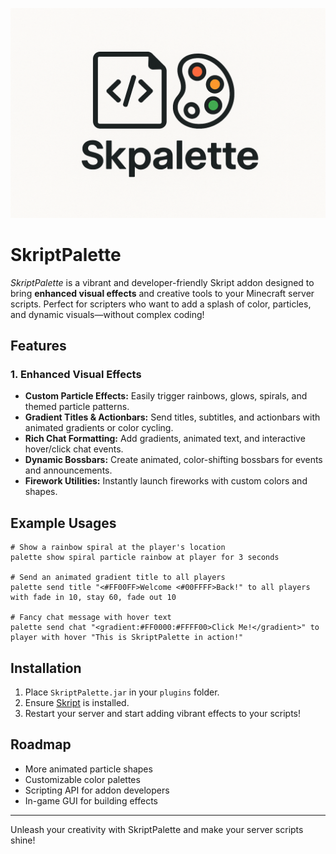 ![Skpalette Logo](./Skpalette-logo.png)



# SkriptPalette

_SkriptPalette_ is a vibrant and developer-friendly Skript addon designed to bring **enhanced visual effects** and creative tools to your Minecraft server scripts. Perfect for scripters who want to add a splash of color, particles, and dynamic visuals—without complex coding!

## Features

### 1. Enhanced Visual Effects
- **Custom Particle Effects:** Easily trigger rainbows, glows, spirals, and themed particle patterns.
- **Gradient Titles & Actionbars:** Send titles, subtitles, and actionbars with animated gradients or color cycling.
- **Rich Chat Formatting:** Add gradients, animated text, and interactive hover/click chat events.
- **Dynamic Bossbars:** Create animated, color-shifting bossbars for events and announcements.
- **Firework Utilities:** Instantly launch fireworks with custom colors and shapes.

## Example Usages

```skript
# Show a rainbow spiral at the player's location
palette show spiral particle rainbow at player for 3 seconds

# Send an animated gradient title to all players
palette send title "<#FF00FF>Welcome <#00FFFF>Back!" to all players with fade in 10, stay 60, fade out 10

# Fancy chat message with hover text
palette send chat "<gradient:#FF0000:#FFFF00>Click Me!</gradient>" to player with hover "This is SkriptPalette in action!"
```

## Installation

1. Place `SkriptPalette.jar` in your `plugins` folder.
2. Ensure [Skript](https://github.com/SkriptLang/Skript) is installed.
3. Restart your server and start adding vibrant effects to your scripts!

## Roadmap

- More animated particle shapes
- Customizable color palettes
- Scripting API for addon developers
- In-game GUI for building effects

---

Unleash your creativity with SkriptPalette and make your server scripts shine!
